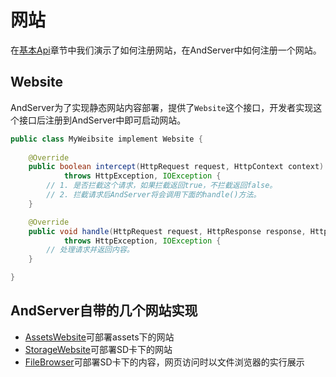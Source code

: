 # 网站

在[基本Api](../base/api.md)章节中我们演示了如何注册网站，在AndServer中如何注册一个网站。

## Website
AndServer为了实现静态网站内容部署，提供了`Website`这个接口，开发者实现这个接口后注册到AndServer中即可启动网站。

```java
public class MyWeibsite implement Website {
	
	@Override
	public boolean intercept(HttpRequest request, HttpContext context)
			throws HttpException, IOException {
		// 1. 是否拦截这个请求，如果拦截返回true，不拦截返回false。
		// 2. 拦截请求后AndServer将会调用下面的handle()方法。
	}

	@Override
	public void handle(HttpRequest request, HttpResponse response, HttpContext context)
			throws HttpException, IOException {
		// 处理请求并返回内容。
	}

}
```

## AndServer自带的几个网站实现

* [AssetsWebsite](./assets.md)可部署assets下的网站
* [StorageWebsite](.stoage.md)可部署SD卡下的网站
* [FileBrowser](./file.md)可部署SD卡下的内容，网页访问时以文件浏览器的实行展示